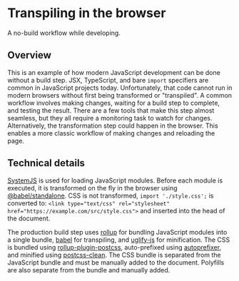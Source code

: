# Transpiling in the browser

A no-build workflow while developing.

## Overview

This is an example of how modern JavaScript development can be done without a build step. JSX, TypeScript, and bare `import` specifiers are common in JavaScript projects today. Unfortunately, that code cannot run in modern browsers without first being transformed or "transpiled". A common workflow involves making changes, waiting for a build step to complete, and testing the result. There are a few tools that make this step almost seamless, but they all require a monitoring task to watch for changes. Alternatively, the transformation step could happen in the browser. This enables a more classic workflow of making changes and reloading the page.

## Technical details

[SystemJS](https://github.com/systemjs/systemjs) is used for loading JavaScript modules. Before each module is executed, it is transformed on the fly in the browser using [@babel/standalone](https://github.com/babel/babel/tree/master/packages/babel-standalone). CSS is not transformed, `import './style.css';` is converted to: `<link type="text/css" rel="stylesheet" href="https://example.com/src/style.css">` and inserted into the head of the document.

The production build step uses [rollup](https://github.com/rollup/rollup) for bundling JavaScript modules into a single bundle, [babel](https://github.com/babel/babel) for transpiling, and [uglify-js](https://github.com/mishoo/UglifyJS2) for minification. The CSS is bundled using [rollup-plugin-postcss](https://github.com/egoist/rollup-plugin-postcss), auto-prefixed using [autoprefixer](https://github.com/postcss/autoprefixer), and minified using [postcss-clean](https://github.com/leodido/postcss-clean). The CSS bundle is separated from the JavaScript bundle and must be manually added to the document. Polyfills are also separate from the bundle and manually added.
